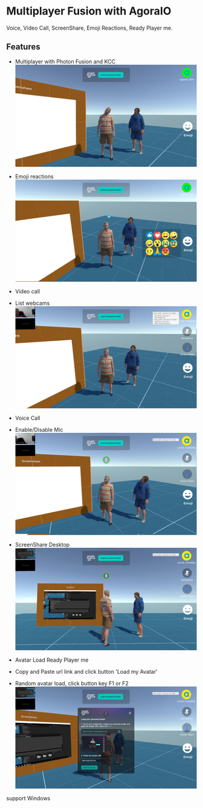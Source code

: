 # Multiplayer Fusion with AgoraIO
Voice, Video Call, ScreenShare, Emoji Reactions, Ready Player me.

## Features
- Multiplayer with Photon Fusion and KCC
![](multiplayerimg.png)

- Emoji reactions
![](emojiimg.png)

- Video call
- List webcams
![](videocallimg.png)

- Voice Call
- Enable/Disable Mic
![](voicecalllimg.png)

- ScreenShare Desktop
![](screensharelimg.png)

- Avatar Load Ready Player me
- Copy and Paste url link and click button 'Load my Avatar'
- Random avatar load, click button key F1 or F2
![](loadavatar.png)

support Windows